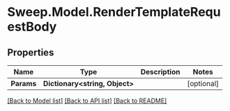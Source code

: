 # Sweep.Model.RenderTemplateRequestBody
## Properties

Name | Type | Description | Notes
------------ | ------------- | ------------- | -------------
**Params** | **Dictionary&lt;string, Object&gt;** |  | [optional] 

[[Back to Model list]](../README.md#documentation-for-models) [[Back to API list]](../README.md#documentation-for-api-endpoints) [[Back to README]](../README.md)

